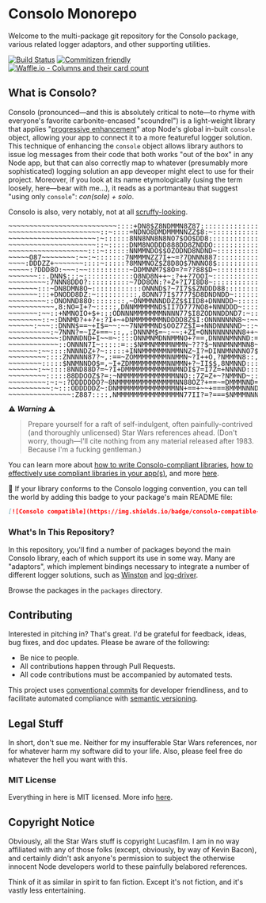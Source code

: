 # Consolo Monorepo

Welcome to the multi-package git repository for the Consolo package, various related logger adaptors, and other supporting utilities.

[![Build Status](https://travis-ci.org/prometheas/consolo-monorepo.svg?branch=master)](https://travis-ci.org/prometheas/consolo-monorepo)
[![Commitizen friendly](https://img.shields.io/badge/commitizen-friendly-brightgreen.svg)](http://commitizen.github.io/cz-cli/)
[![Waffle.io - Columns and their card count](https://badge.waffle.io/prometheas/generator-multistack-tdd-kata.svg?columns=all)](https://waffle.io/prometheas/generator-multistack-tdd-kata)

## What is Consolo?

Consolo (pronounced—and this is absolutely critical to note—to rhyme with everyone's favorite carbonite-encased "scoundrel") is a light-weight library that applies "[progressive enhancement](https://en.wikipedia.org/wiki/Progressive_enhancement)" atop Node's global in-built `console` object, allowing your app to connect it to a more featureful logger solution.  This technique of enhancing the `console` object allows library authors to issue log messages from their code that both works "out of the box" in any Node app, but that can also correctly map to whatever (presumably more sophisticated) logging solution an app deveoper might elect to use for their project.  Moreover, if you look at its name etymologically (using the term loosely, here—bear with me…), it reads as a portmanteau that suggest "using only `console`": _con(sole) + solo_.

Consolo is also, very notably, not at all [scruffy-looking](https://www.youtube.com/watch?v=gYoDBX1gobM).

<pre style="line-height:90%;">
~~~~~~~~~~~~~~~~~~~~~~~~~~::::+DN8$Z8NDMMN8Z87::::::::::::::::::::::::::::::::::
~~~~~~~~~~~~~~~~~~~~~~::~::::=NDNO8DMDMMMNNZZ$8:~:::::::::::::::::::::::::::::::
~~~~~~~~~~~~~~~~~~~~~:~::::::8NN8NN8N8NO7$OO$DD8::::::::::::::::::::::::::::::::
~~~~~~~~~~~~~~~~~~~~~::~:::::DNM8NODDD888DD8ZNDDO:::::::::::::::::::::::::::::::
~~~~~~~~~~~~~~~~~~~:::~::::::NNMMNDO$$OZODND8NDND~::::::::::::::::::::::::::::::
~~~~~O87~~~~~~~~:~~:~:::::::7NMMMNZZ7I+~=?7DNNN887::::::::::::::::::::::::::::::
~~~~:DDDZZ+~~~~~~~::::~:::::?8MNMNOZ$Z8D8O$7NNNO8$::::::::::::::::::::::::::::::
~~~~~:?DDD8O:~~~:~~::::::::::~DDMNNM7$8O=?=??88$D~::::::::::::::::::::::::::::::
~~~~~~~::.DNN$:::~::::::::::::O8ND8N++~:?++?7OOI~:::::::::::::::::::::::::::::::
~~~~~~~~~:7NNN8DDO?::::::::::~7DD8ON:?+Z+?I7I8D8~:::::::::::::::::::::::::::::::
~~~~~~~:::~DN8DMN8O~::::::::::::ONNND$?~7I7$$ZNDDD88:::::::::::::::::::::::::::+
~~~~~~~:::+DNODD8DZ:~::::::::::,8DNN77I$7777$D8DNDNDD~:::::::::::::::::::::::~7O
~~~~~~~~~::ONONND88O::::::::,~ONMMNNNDDZZ$$IID8+DNNNDD~::::::::::::::::::~~~~I?$
~~~~~~~~~~~,8:NO=I+?~:::::,DNNMMMMMND$II7D777NO8+NNNDDD~::::::::::::::~=+~=~~I78
~~~~~~~:~~::+NMNOIO+$+:::ODNNNMMMMMMMNNNN77$I8ZODNNDDND7:~:::::::~~=?:~:~~+~++7:
~~~~~~~~::~:DNNMD?++?+:?I+~+DNMMMMMMMNDDDD8Z$I:ONNNNNNN8~:~~=~~~~:=~+:+~~=?++7::
~~~~~~:~~~::DNNN$==~+I$=~~:~~7NNMMMND$OOZ7Z$I=+NNDNNNNND~::~~~:~:~==+~+=+??I88::
~~~~~~~~~~:~7NNN?=~IZ+==~::,,:DNNNM$=~:~~:+ZI=ONNNNNNNNN8++~:~:~=+=+?=?+?ZZ~::::
~~~~~~~~~~~~:DNNNDND+I~~=~::::ONNMNMDNNMMNO+?==,DNNNNMNNND:==~=+=I++7IZ:::::::::
~~~~~~~~~~~~::ONNNN7I~:::::=::$NMMNMMMMNMMN~???$~NNNMNNMNN8~=?7+77?Z~:::::::::::
~~~~~~~:~~::::NNNNDZ+?~:::::+INNMMMMMMNMMNNZ~I?=DINNMNNNNO7$+I7O$:::::::::::::::
~~~~~~~~~::::ZNNNNN87?~,:==~ZOMMMMMMMMNNMMN~?I++O,?NMMMN8::,::::::::::::::::::::
~~~~~~~~:::::$NNMNNDO$=,~I+ZDMMMMMMMMMNNMMN+?~II$$,8NMNND:::::::::::::::::::::::
~~~~~~~:~~::::8NND88D?=~?I+DMMMMMMMMMMMNMNDI$7=I7Z=+NNNND:::::::::::::::::::::::
~~~~~~~~~:::::88DDOOZ$?=:~NMMMMMMMMMMMMMNNO::7Z=Z+~?NMMND~::::::::::::::::::::::
~~~~~~~~~:~:~:?DDDDDDO?~8NMMMMMMMMMMMMMMNN88OZ?+==~=DMMMNND=::::::::::::::::::::
~~~~~~~~~~:~:::ODDDDDZ~:DNMMMMMMMMMMMMMMNN+==+~~+===8MMMNNND8:::::::::::::::::::
~~~~~~~~~~~~~~~:Z887::::,NMMMMMMMMMMMMMMMN77II?=?===$NMMMNNND$::::::::::::::::::
</pre>

⚠️ _**Warning**_ ⚠️

> Prepare yourself for a raft of self-indulgent, often painfully-contrived (and thoroughly unlicensed) Star Wars references ahead.  (Don't worry, though—I'll cite nothing from any material released after 1983.  Because I'm a fucking gentleman.)

You can learn more about [how to write Consolo-compliant libraries](./packages/consolo#library-authors), [how to effectively use compliant libraries in your app(s)](./packages/consolo#application-authors), and more [here](./packages/consolo/README.md#usage).

💫 If your library conforms to the Consolo logging convention, you can tell the world by adding this badge to your package's main README file:

```markdown
[![Consolo compatible](https://img.shields.io/badge/consolo-compatible-green.svg?longCache=true&style=flat)](https://github.com/prometheas/consolo-monorepo)
```

### What's In This Repository?

In this repository, you'll find a number of packages beyond the main Consolo library, each of which support its use in some way.  Many are "adaptors", which implement bindings necessary to integrate a number of different logger solutions, such as [Winston](https://www.github.com/winstonjs/winston) and [log-driver](https://www.npmjs.com/package/log-driver).

Browse the packages in the `packages` directory.

## Contributing

Interested in pitching in?  That's great.  I'd be grateful for feedback, ideas, bug fixes, and doc updates.  Please be aware of the following:

- Be nice to people.
- All contributions happen through Pull Requests.
- All code contributions must be accompanied by automated tests.

This project uses [conventional commits](https://conventionalcommits.org) for developer friendliness, and to facilitate automated compliance with [semantic versioning](http://semver.org/).

## Legal Stuff

In short, don't sue me.  Neither for my insufferable Star Wars references, nor for whatever harm my software did to your life.  Also, please feel free do whatever the hell you want with this.

### MIT License

Everything in here is MIT licensed.  More info [here](./LICENSE).

## Copyright Notice

Obviously, all the Star Wars stuff is copyright Lucasfilm.  I am in no way affiliated with any of those folks (except, obviously, by way of Kevin Bacon), and certainly didn't ask anyone's permission to subject the otherwise innocent Node developers world to these painfully belabored references.

Think of it as similar in spirit to fan fiction.  Except it's not fiction, and it's vastly less entertaining.
